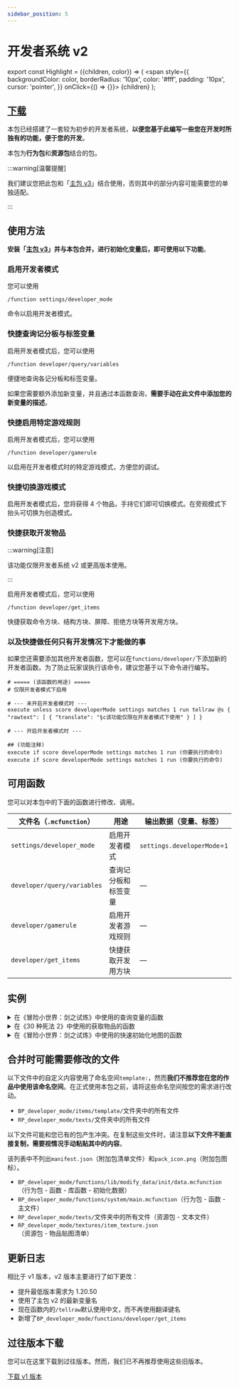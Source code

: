 ```yaml
---
sidebar_position: 5
---
```


# 开发者系统 v2

export const Highlight = ({children, color}) => (
  <span
    style={{ backgroundColor: color, borderRadius: '10px', color: '#fff', padding: '10px', cursor: 'pointer', }}
    onClick={() => {}}>
    {children}
  </span>
);

## [<Highlight color="#25c2a0">下载</Highlight>](https://app.nekodrive.net/s/XM0fY)

本包已经搭建了一套较为初步的开发者系统，**以便您基于此编写一些您在开发时所独有的功能，便于您的开发**。

本包为**行为包**和**资源包**结合的包。

:::warning[温馨提醒]

我们建议您把此包和「[主包 v3](main_v3)」结合使用，否则其中的部分内容可能需要您的单独适配。

:::

## 使用方法

**安装「[主包 v3](main_v3)」并与本包合并，进行初始化变量后，即可使用以下功能**。

### 启用开发者模式

您可以使用

```mcfunction showLineNumbers
/function settings/developer_mode
```

命令以启用开发者模式。

### 快捷查询记分板与标签变量

启用开发者模式后，您可以使用

```mcfunction showLineNumbers
/function developer/query/variables
```

便捷地查询各记分板和标签变量。

如果您需要额外添加新变量，并且通过本函数查询，**需要手动在此文件中添加您的新变量的描述**。

### 快捷启用特定游戏规则

启用开发者模式后，您可以使用

```mcfunction showLineNumbers
/function developer/gamerule
```

以启用在开发者模式时的特定游戏模式，方便您的调试。

### 快捷切换游戏模式

启用开发者模式后，您将获得 4 个物品，手持它们即可切换模式。在旁观模式下抬头可切换为创造模式。

### 快捷获取开发物品

:::warning[注意]

该功能仅限开发者系统 v2 或更高版本使用。

:::

启用开发者模式后，您可以使用

```mcfunction showLineNumbers
/function developer/get_items
```

快捷获取命令方块、结构方块、屏障、拒绝方块等开发用方块。

### 以及快捷做任何只有开发情况下才能做的事

如果您还需要添加其他开发者函数，您可以在`functions/developer/`下添加新的开发者函数。为了防止玩家误执行该命令，建议您基于以下命令进行编写。

```mcfunction showLineNumbers title="developer/xxx.mcfunction"
# ===== (该函数的用途) =====
# 仅限开发者模式下启用

# --- 未开启开发者模式时 ---
execute unless score developerMode settings matches 1 run tellraw @s { "rawtext": [ { "translate": "§c该功能仅限在开发者模式下使用" } ] }

# --- 开启开发者模式时 ---

## (功能注释)
execute if score developerMode settings matches 1 run (你要执行的命令)
execute if score developerMode settings matches 1 run (你要执行的命令)

```

## 可用函数

您可以对本包中的下面的函数进行修改、调用。

| 文件名（`.mcfunction`） | 用途 | 输出数据（变量、标签） |
| --- | --- | --- |
| `settings/developer_mode` | 启用开发者模式 | `settings.developerMode`=`1` |
| `developer/query/variables` | 查询记分板和标签变量 | — |
| `developer/gamerule` | 启用开发者游戏规则 | — |
| `developer/get_items` | 快捷获取开发用方块 | — |

## 实例

<details>

<summary>在《冒险小世界：剑之试炼》中使用的查询变量的函数</summary>

基于 1.18.30 的函数系统。

```mcfunction title="BP_aw_main_old/functions/developer/query/variables.mcfunction" showLineNumbers
# ===== 记分板查询函数 =====
# 调用此函数以查询所有记分板的值 | 仅限开发者模式下启用

## --- 未开启开发者模式时 ---
scoreboard players operation @s temp = @e[name=developerMode] data
tellraw @s[scores={temp=0}] {"rawtext":[{"translate":"§c该功能仅限在开发者模式下使用"}]}

## --- 开启开发者模式时 ---
tellraw @s[scores={temp=1}] {"rawtext":[{"text":"下文反馈格式: (记分项).(标记名) = (值)，并反馈注释\n§e*黄色：假名（即非标记实体）变量 §b*蓝色：玩家个人数据"}]}

tellraw @s[scores={temp=1}] {"rawtext":[{"translate":"§l===== 玩家个人数据记分项 ====="}]}
tellraw @s[scores={temp=1}] {"rawtext":[{"translate":"§bdeathTimes.@s = §a%%s §7# 玩家死亡次数","with":{"rawtext":[{"score":{"objective":"deathTimes","name":"@s"}}]}}]}
tellraw @s[scores={temp=1}] {"rawtext":[{"translate":"§bhookshot.@s = §a%%s §7# 玩家发射出绳枪的时间，单位：刻","with":{"rawtext":[{"score":{"objective":"hookshot","name":"@s"}}]}}]}
tellraw @s[scores={temp=1}] {"rawtext":[{"translate":"§bisAlive.@s = §a%%s §7# 玩家存活状态，0：游戏时死亡，1：游戏时存活，2：未在游戏中，3：进入新的关卡区域","with":{"rawtext":[{"score":{"objective":"isAlive","name":"@s"}}]}}]}
tellraw @s[scores={temp=1}] {"rawtext":[{"translate":"§bisOnline.@s = §a%%s §7# 玩家是否为在线的玩家，0：不在线，1：在线","with":{"rawtext":[{"score":{"objective":"isOnline","name":"@s"}}]}}]}
tellraw @s[scores={temp=1}] {"rawtext":[{"translate":"§bkillAmount.@s = §a%%s §7# 玩家击杀的怪物数","with":{"rawtext":[{"score":{"objective":"killAmount","name":"@s"}}]}}]}
tellraw @s[scores={temp=1}] {"rawtext":[{"translate":"§bposition.@s = §a%%s §7# 玩家所在的关卡区域","with":{"rawtext":[{"score":{"objective":"position","name":"@s"}}]}}]}
tellraw @s[scores={temp=1}] {"rawtext":[{"translate":"§btime.@s = §a%%s §7# 玩家持续未重生的时间，单位：刻","with":{"rawtext":[{"score":{"objective":"time","name":"@s"}}]}}]}

tellraw @s[scores={temp=1}] {"rawtext":[{"translate":"§l===== active记分项 ====="}]}
tellraw @s[scores={temp=1}] {"rawtext":[{"translate":"active.dialogue = §a%%s §7# 对话控制器，0：不启用对话，1：启用不固定视角的对话，2：启用固定视角的对话","with":{"rawtext":[{"score":{"objective":"active","name":"@e[name=dialogue]"}}]}}]}
tellraw @s[scores={temp=1}] {"rawtext":[{"translate":"active.levelCompleteDelay = §a%%s §7# 关卡完成延迟（启用值），0：无延迟完成关卡，大于0：按照该值延迟完成关卡，-1：永远不按照怪物数目完成关卡","with":{"rawtext":[{"score":{"objective":"active","name":"@e[name=levelCompleteDelay]"}}]}}]}
tellraw @s[scores={temp=1}] {"rawtext":[{"translate":"active.monsterSummonDelay = §a%%s §7# 怪物生成延迟（启用值），0：无延迟，1：有延迟","with":{"rawtext":[{"score":{"objective":"active","name":"@e[name=monsterSummonDelay]"}}]}}]}
tellraw @s[scores={temp=1}] {"rawtext":[{"translate":"active.soundPlayer = §a%%s §7# 音效播放器，0：不激活，不为0：根据本值决定播放何种音效","with":{"rawtext":[{"score":{"objective":"active","name":"@e[name=soundPlayer]"}}]}}]}
tellraw @s[scores={temp=1}] {"rawtext":[{"translate":"active.timeline = §a%%s §7# 时间线控制器：为1时开始计时","with":{"rawtext":[{"score":{"objective":"active","name":"@e[name=timeline]"}}]}}]}

tellraw @s[scores={temp=1}] {"rawtext":[{"translate":"§l===== data记分项 ====="}]}
tellraw @s[scores={temp=1}] {"rawtext":[{"translate":"检测实体数目的变量"}]}
tellraw @s[scores={temp=1}] {"rawtext":[{"translate":"data.alivePlayersAmount = §a%%s §7# 记录存活玩家数目","with":{"rawtext":[{"score":{"objective":"data","name":"@e[name=alivePlayersAmount]"}}]}}]}
tellraw @s[scores={temp=1}] {"rawtext":[{"translate":"data.arrowAmount = §a%%s §7# 记录箭数目","with":{"rawtext":[{"score":{"objective":"data","name":"@e[name=arrowAmount]"}}]}}]}
tellraw @s[scores={temp=1}] {"rawtext":[{"translate":"data.hookshotAmount = §a%%s §7# 记录绳枪数目","with":{"rawtext":[{"score":{"objective":"data","name":"@e[name=hookshotAmount]"}}]}}]}
tellraw @s[scores={temp=1}] {"rawtext":[{"translate":"§edata.maxMonsterAmount = §a%%s §7# 记录怪物数目","with":{"rawtext":[{"score":{"objective":"data","name":"maxMonsterAmount"}}]}}]}
tellraw @s[scores={temp=1}] {"rawtext":[{"translate":"data.maxPlayersAmount = §a%%s §7# 记录所有玩家数目","with":{"rawtext":[{"score":{"objective":"data","name":"@e[name=maxPlayersAmount]"}}]}}]}
tellraw @s[scores={temp=1}] {"rawtext":[{"translate":"data.monsterAmount = §a%%s §7# 记录怪物数目","with":{"rawtext":[{"score":{"objective":"data","name":"@e[name=monsterAmount]"}}]}}]}
tellraw @s[scores={temp=1}] {"rawtext":[{"translate":"data.realDeadPlayersAmount = §a%%s §7# 记录死亡玩家（游戏意义上）的数目","with":{"rawtext":[{"score":{"objective":"data","name":"@e[name=realDeadPlayersAmount]"}}]}}]}
tellraw @s[scores={temp=1}] {"rawtext":[{"translate":"关卡数据变量"}]}
tellraw @s[scores={temp=1}] {"rawtext":[{"translate":"data.chapter = §a%%s §7# 章节数据","with":{"rawtext":[{"score":{"objective":"data","name":"@e[name=chapter]"}}]}}]}
tellraw @s[scores={temp=1}] {"rawtext":[{"translate":"data.gameId = §a%%s §7# 关卡ID数据，三位数分别为(章节)(关卡)(是否已完成)","with":{"rawtext":[{"score":{"objective":"data","name":"@e[name=gameId]"}}]}}]}
tellraw @s[scores={temp=1}] {"rawtext":[{"translate":"data.level = §a%%s §7# 关卡数据","with":{"rawtext":[{"score":{"objective":"data","name":"@e[name=level]"}}]}}]}
tellraw @s[scores={temp=1}] {"rawtext":[{"translate":"data.levelCompleted = §a%%s §7# 关卡是否完成，0=游戏状态，1=完成状态","with":{"rawtext":[{"score":{"objective":"data","name":"@e[name=levelCompleted]"}}]}}]}
tellraw @s[scores={temp=1}] {"rawtext":[{"translate":"其他变量"}]}
tellraw @s[scores={temp=1}] {"rawtext":[{"translate":"data.allFailedTimes = §a%%s §7# 记录所有关卡累计的失败次数","with":{"rawtext":[{"score":{"objective":"data","name":"@e[name=allFailedTimes]"}}]}}]}
tellraw @s[scores={temp=1}] {"rawtext":[{"translate":"data.achievement = §a%%s §7# 记录显示第几个成就","with":{"rawtext":[{"score":{"objective":"data","name":"@e[name=achievement]"}}]}}]}
tellraw @s[scores={temp=1}] {"rawtext":[{"translate":"data.difficulty = §a%%s §7# 记录难度。","with":{"rawtext":[{"score":{"objective":"data","name":"@e[name=difficulty]"}}]}}]}
tellraw @s[scores={temp=1}] {"rawtext":[{"translate":"data.difficultyAdder = §a%%s §7# 游戏难度加和，以difficulty+本值得到最终的难度值（data.difficulty）。","with":{"rawtext":[{"score":{"objective":"data","name":"@e[name=difficultyAdder]"}}]}}]}
tellraw @s[scores={temp=1}] {"rawtext":[{"translate":"data.developerMode = §a%%s §7# 开发者模式,0：不启用，1：启用","with":{"rawtext":[{"score":{"objective":"data","name":"@e[name=developerMode]"}}]}}]}
tellraw @s[scores={temp=1}] {"rawtext":[{"translate":"data.failedTimes = §a%%s §7# 记录单个关卡的失败次数，当失败次数过多时将给予buff辅助过关","with":{"rawtext":[{"score":{"objective":"data","name":"@e[name=failedTimes]"}}]}}]}
tellraw @s[scores={temp=1}] {"rawtext":[{"translate":"data.isNetease = §a%%s §7# 记录是否为netease版本","with":{"rawtext":[{"score":{"objective":"data","name":"@e[name=isNetease]"}}]}}]}
tellraw @s[scores={temp=1}] {"rawtext":[{"translate":"data.maxWave = §a%%s §7# 记录该关卡最大波数，仅在需要时获取","with":{"rawtext":[{"score":{"objective":"data","name":"@e[name=maxWave]"}}]}}]}
tellraw @s[scores={temp=1}] {"rawtext":[{"translate":"data.randomLocation = §a%%s §7# 随机怪物刷新位置","with":{"rawtext":[{"score":{"objective":"data","name":"@e[name=randomLocation]"}}]}}]}
tellraw @s[scores={temp=1}] {"rawtext":[{"translate":"data.randomMonster = §a%%s §7# 随机怪物种类","with":{"rawtext":[{"score":{"objective":"data","name":"@e[name=randomMonster]"}}]}}]}
tellraw @s[scores={temp=1}] {"rawtext":[{"translate":"data.storyMode = §a%%s §7# 是否启用剧情模式，0：不启用，1：启用","with":{"rawtext":[{"score":{"objective":"data","name":"@e[name=storyMode]"}}]}}]}
tellraw @s[scores={temp=1}] {"rawtext":[{"translate":"data.score = §a%%s §7# 地图结束后的评分，S：120+，A：95~119，B：75~94，C：60~74，D：50~59，E：40~49，F：0~39，F-：-1（仅作弊）","with":{"rawtext":[{"score":{"objective":"data","name":"@e[name=score]"}}]}}]}
tellraw @s[scores={temp=1}] {"rawtext":[{"translate":"data.wave = §a%%s §7# 记录波数数据","with":{"rawtext":[{"score":{"objective":"data","name":"@e[name=wave]"}}]}}]}

tellraw @s[scores={temp=1}] {"rawtext":[{"translate":"§l===== record记分项 ====="}]}
tellraw @s[scores={temp=1}] {"rawtext":[{"translate":"§erecord.bestTimeMinute1 = §a%%s §7# 难度1下的最佳时间（分钟）","with":{"rawtext":[{"score":{"objective":"record","name":"bestTimeMinute1"}}]}}]}
tellraw @s[scores={temp=1}] {"rawtext":[{"translate":"§erecord.bestTimeSecond1 = §a%%s §7# 难度1下的最佳时间（秒）","with":{"rawtext":[{"score":{"objective":"record","name":"bestTimeSecond1"}}]}}]}
tellraw @s[scores={temp=1}] {"rawtext":[{"translate":"§erecord.bestTimeMinute2 = §a%%s §7# 难度2下的最佳时间（分钟）","with":{"rawtext":[{"score":{"objective":"record","name":"bestTimeMinute2"}}]}}]}
tellraw @s[scores={temp=1}] {"rawtext":[{"translate":"§erecord.bestTimeSecond2 = §a%%s §7# 难度2下的最佳时间（秒）","with":{"rawtext":[{"score":{"objective":"record","name":"bestTimeSecond2"}}]}}]}
tellraw @s[scores={temp=1}] {"rawtext":[{"translate":"§erecord.bestTimeMinute3 = §a%%s §7# 难度3下的最佳时间（分钟）","with":{"rawtext":[{"score":{"objective":"record","name":"bestTimeMinute3"}}]}}]}
tellraw @s[scores={temp=1}] {"rawtext":[{"translate":"§erecord.bestTimeSecond3 = §a%%s §7# 难度3下的最佳时间（秒）","with":{"rawtext":[{"score":{"objective":"record","name":"bestTimeSecond3"}}]}}]}
tellraw @s[scores={temp=1}] {"rawtext":[{"translate":"§erecord.bestTimeMinute4 = §a%%s §7# 难度4下的最佳时间（分钟）","with":{"rawtext":[{"score":{"objective":"record","name":"bestTimeMinute4"}}]}}]}
tellraw @s[scores={temp=1}] {"rawtext":[{"translate":"§erecord.bestTimeSecond4 = §a%%s §7# 难度4下的最佳时间（秒）","with":{"rawtext":[{"score":{"objective":"record","name":"bestTimeSecond4"}}]}}]}
tellraw @s[scores={temp=1}] {"rawtext":[{"translate":"§erecord.mapCompletedTimes = §a%%s §7# 地图通关次数","with":{"rawtext":[{"score":{"objective":"record","name":"mapCompletedTimes"}}]}}]}
tellraw @s[scores={temp=1}] {"rawtext":[{"translate":"§erecord.nextGame.difficultyAdder = §a%%s §7# 下一局启用的难度加和","with":{"rawtext":[{"score":{"objective":"record","name":"nextGame.difficultyAdder"}}]}}]}
tellraw @s[scores={temp=1}] {"rawtext":[{"translate":"§erecord.nextGame.storyMode = §a%%s §7# 下一局启用的模式","with":{"rawtext":[{"score":{"objective":"record","name":"nextGame.storyMode"}}]}}]}

tellraw @s[scores={temp=1}] {"rawtext":[{"translate":"§l===== time记分项 ====="}]}
tellraw @s[scores={temp=1}] {"rawtext":[{"translate":"time.dialogue = §a%%s §7# 剧情线，单位：刻","with":{"rawtext":[{"score":{"objective":"time","name":"@e[name=dialogue]"}}]}}]}
tellraw @s[scores={temp=1}] {"rawtext":[{"translate":"time.levelCompleteDelay = §a%%s §7# 关卡完成延迟，0：无延迟完成关卡，大于0：按照该值延迟完成关卡，-1：永远不按照怪物数目完成关卡，单位：刻","with":{"rawtext":[{"score":{"objective":"time","name":"@e[name=levelCompleteDelay]"}}]}}]}
tellraw @s[scores={temp=1}] {"rawtext":[{"translate":"time.monsterSummonDelay = §a%%s §7# 怪物生成延迟，单位：刻","with":{"rawtext":[{"score":{"objective":"time","name":"@e[name=monsterSummonDelay]"}}]}}]}
tellraw @s[scores={temp=1}] {"rawtext":[{"translate":"time.playedMinute = §a%%s §7# 游玩时长，从试炼开始时开始计时，单位：分钟","with":{"rawtext":[{"score":{"objective":"time","name":"@e[name=playedMinute]"}}]}}]}
tellraw @s[scores={temp=1}] {"rawtext":[{"translate":"time.playedSecond = §a%%s §7# 游玩时长，从试炼开始时开始计时，单位：秒","with":{"rawtext":[{"score":{"objective":"time","name":"@e[name=playedSecond]"}}]}}]}
tellraw @s[scores={temp=1}] {"rawtext":[{"translate":"time.soundPlayer = §a%%s §7# 音效播放器，单位：刻","with":{"rawtext":[{"score":{"objective":"time","name":"@e[name=soundPlayer]"}}]}}]}
tellraw @s[scores={temp=1}] {"rawtext":[{"translate":"time.tick = §a%%s §7# 每1刻加1分，每20刻归零，单位：刻","with":{"rawtext":[{"score":{"objective":"time","name":"@e[name=tick]"}}]}}]}
tellraw @s[scores={temp=1}] {"rawtext":[{"translate":"time.timeline = §a%%s §7# 时间线，单位不定","with":{"rawtext":[{"score":{"objective":"time","name":"@e[name=timeline]"}}]}}]}
tellraw @s[scores={temp=1}] {"rawtext":[{"translate":"time.@e[family=blaze_king] = §a%%s §7# 烈焰之魂试图随机传送的倒计时，单位：秒","with":{"rawtext":[{"score":{"objective":"time","name":"@e[family=blaze_king]"}}]}}]}

tellraw @s[scores={temp=1}] {"rawtext":[{"translate":"§l===== 标签类型（tag）项 ====="}]}

tellraw @s[scores={temp=1},tag=!bootsHeld] {"rawtext":[{"translate":"§ebootsHeld = §afalse §7# 玩家是否手持过钻石靴子（aw:diamond_boots） | true=是，false=否"}]}
tellraw @s[scores={temp=1},tag=bootsHeld] {"rawtext":[{"translate":"§ebootsHeld = §atrue §7# 玩家是否手持过钻石靴子（aw:diamond_boots） | true=是，false=否"}]}

tellraw @s[scores={temp=1},tag=!cheated] {"rawtext":[{"translate":"§echeated = §afalse §7# 玩家是否开启过创造模式 | true=是，false=否"}]}
tellraw @s[scores={temp=1},tag=cheated] {"rawtext":[{"translate":"§echeated = §atrue §7# 玩家是否开启过创造模式 | true=是，false=否"}]}

tellraw @s[scores={temp=1},tag=!helmetHeld] {"rawtext":[{"translate":"§ehelmetHeld = §afalse §7# 玩家是否手持过钻石头盔（aw:diamond_helmet） | true=是，false=否"}]}
tellraw @s[scores={temp=1},tag=helmetHeld] {"rawtext":[{"translate":"§ehelmetHeld = §atrue §7# 玩家是否手持过钻石头盔（aw:diamond_helmet） | true=是，false=否"}]}

tellraw @s[scores={temp=1},tag=!isAlive] {"rawtext":[{"translate":"§eisAlive = §afalse §7# 玩家是否存活 | true=是，false=否"}]}
tellraw @s[scores={temp=1},tag=isAlive] {"rawtext":[{"translate":"§eisAlive = §atrue §7# 玩家是否存活 | true=是，false=否"}]}

tellraw @s[scores={temp=1},tag=!potionUsed] {"rawtext":[{"translate":"§epotionUsed = §afalse §7# 玩家是否使用过除治疗药水以外的药水 | true=是，false=否"}]}
tellraw @s[scores={temp=1},tag=potionUsed] {"rawtext":[{"translate":"§epotionUsed = §atrue §7# 玩家是否使用过除治疗药水以外的药水 | true=是，false=否"}]}

tellraw @s[scores={temp=1},tag=!virtualCrosshairEnabled] {"rawtext":[{"translate":"§evirtualCrosshairEnabled = §afalse §7# 玩家是否启用了虚拟准星 | true=是，false=否"}]}
tellraw @s[scores={temp=1},tag=virtualCrosshairEnabled] {"rawtext":[{"translate":"§evirtualCrosshairEnabled = §atrue §7# 玩家是否启用了虚拟准星 | true=是，false=否"}]}

scoreboard players set @s temp 0
```

</details>

<details>

<summary>在《30 种死法 2》中使用的获取物品的函数</summary>

基于 1.20.10 的函数系统。

```mcfunction title="BP_wstd/functions/developer/get_items.mcfunction" showLineNumbers
# ===== 获取物品 =====
# 用于获取一些辅助物品

# --- 不符合执行条件的情况 ---

## 未开启开发者模式
execute unless score developerMode settings matches 1 run tellraw @s {"rawtext":[{"translate":"chat.error.not_developer_mode"}]}
## 开启了开发者模式，但权限不足
execute if score developerMode settings matches 1 unless score oplevel settings matches 2 run tellraw @s {"rawtext":[{"translate":"chat.error.oplevel_too_low"}]}
## 开启了开发者模式，且权限充足，但玩家不为创造模式
execute if score developerMode settings matches 1 if score oplevel settings matches 2 unless entity @s[m=creative] run tellraw @s {"rawtext":[{"translate":"chat.error.not_creative_mode"}]}

# --- 符合执行条件的情况 ---

## 提示玩家
execute if score developerMode settings matches 1 if score oplevel settings matches 2 if entity @s[m=creative] run tellraw @s {"rawtext":[{"translate":"chat.developer.get_items"}]}

## 给予物品
execute if score developerMode settings matches 1 if score oplevel settings matches 2 if entity @s[m=creative] run give @s netherite_sword
execute if score developerMode settings matches 1 if score oplevel settings matches 2 if entity @s[m=creative] run give @s command_block
execute if score developerMode settings matches 1 if score oplevel settings matches 2 if entity @s[m=creative] run give @s chain_command_block
execute if score developerMode settings matches 1 if score oplevel settings matches 2 if entity @s[m=creative] run give @s repeating_command_block
execute if score developerMode settings matches 1 if score oplevel settings matches 2 if entity @s[m=creative] run give @s barrier
execute if score developerMode settings matches 1 if score oplevel settings matches 2 if entity @s[m=creative] run give @s border_block
execute if score developerMode settings matches 1 if score oplevel settings matches 2 if entity @s[m=creative] run give @s structure_block
execute if score developerMode settings matches 1 if score oplevel settings matches 2 if entity @s[m=creative] run give @s structure_void
execute if score developerMode settings matches 1 if score oplevel settings matches 2 if entity @s[m=creative] run give @s light_block 1 15
execute if score developerMode settings matches 1 if score oplevel settings matches 2 if entity @s[m=creative] run give @s allow
execute if score developerMode settings matches 1 if score oplevel settings matches 2 if entity @s[m=creative] run give @s deny
```

</details>

<details>

<summary>在《冒险小世界：剑之试炼》中使用的快速初始化地图的函数</summary>

基于 1.18.30 的命令系统。

```mcfunction title="BP_aw_main_old/functions/developer/release_map.mcfunction" showLineNumbers
# ===== 发布地图 =====

# --- 未开启开发者模式时 ---
scoreboard players operation @s temp = @e[name=developerMode] data
tellraw @s[scores={temp=0}] {"rawtext":[{"translate":"§c该功能仅限在开发者模式下使用"}]}

# --- 开启开发者模式时 ---

## 清除一些独有结构
execute @s[scores={temp=1}] ~~~ function levels/end/stage_3/on_exit
execute @s[scores={temp=1}] ~~~ function levels/end/stage_4/on_exit

execute @s[scores={temp=1}] ~~~ kill @e[type=aw:npc]
execute @s[scores={temp=1}] ~~~ kill @e[type=aw:npc_author]
execute @s[scores={temp=1}] ~~~ function lib/init/data_reset_stats
execute @s[scores={temp=1}] ~~~ function levels/open/before_opening/start

```

</details>

## 合并时可能需要修改的文件

以下文件中的自定义内容使用了命名空间`template:`，然而**我们不推荐您在您的作品中使用该命名空间**。在正式使用本包之前，请将这些命名空间按您的需求进行改动。

- `BP_developer_mode/items/template/`文件夹中的所有文件
- `RP_developer_mode/texts/`文件夹中的所有文件

以下文件可能和您已有的包产生冲突。在复制这些文件时，请注意**以下文件不能直接复制，需要视情况手动粘贴其中的内容**。

该列表中不列出`manifest.json`（附加包清单文件）和`pack_icon.png`（附加包图标）。

- `BP_developer_mode/functions/lib/modify_data/init/data.mcfunction`（行为包 - 函数 - 库函数 - 初始化数据）
- `BP_developer_mode/functions/system/main.mcfunction`（行为包 - 函数 - 主文件）
- `RP_developer_mode/texts/`文件夹中的所有文件（资源包 - 文本文件）
- `RP_developer_mode/textures/item_texture.json`（资源包 - 物品贴图清单）

## 更新日志

相比于 v1 版本，v2 版本主要进行了如下更改：

- 提升最低版本需求为 1.20.50
- 使用了主包 v2 的最新变量名
- 现在函数内的`/tellraw`默认使用中文，而不再使用翻译键名
- 新增了`BP_developer_mode/functions/developer/get_items`

## 过往版本下载

您可以在这里下载到过往版本。然而，我们已不再推荐使用这些旧版本。

[<Highlight color="#25c2a0">下载 v1 版本</Highlight>](https://app.nekodrive.net/s/vg2ue)
